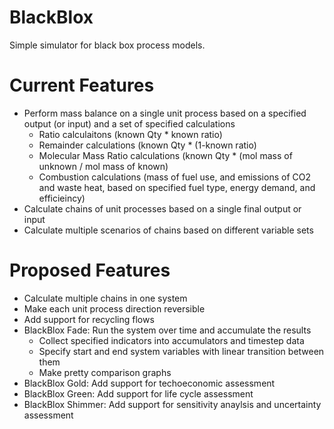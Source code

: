 # BlackBlox
Simple simulator for black box process models.

# Current Features
* Perform mass balance on a single unit process based on a specified output (or input) and a set of specified calculations
  - Ratio calculaitons (known Qty * known ratio)
  - Remainder calculations (known Qty * (1-known ratio)
  - Molecular Mass Ratio calculations (known Qty * (mol mass of unknown / mol mass of known)
  - Combustion calculations (mass of fuel use, and emissions of CO2 and waste heat, based on specified fuel type, energy demand, and efficieincy)
 * Calculate chains of unit processes based on a single final output or input
 * Calculate multiple scenarios of chains based on different variable sets 


# Proposed Features
* Calculate multiple chains in one system
* Make each unit process direction reversible
* Add support for recycling flows
* BlackBlox Fade: Run the system over time and accumulate the results
  - Collect specified indicators into accumulators and timestep data
  - Specify start and end system variables with linear transition between them
  - Make pretty comparison graphs
* BlackBlox Gold: Add support for techoeconomic assessment
* BlackBlox Green: Add support for life cycle assessment
* BlackBlox Shimmer: Add support for sensitivity anaylsis and uncertainty assessment
